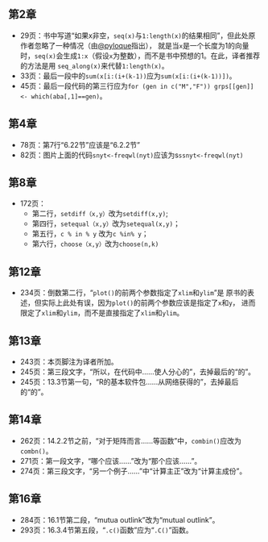 ## 第2章
* 29页：书中写道“如果x非空，`seq(x)`与`1:length(x)`的结果相同”，但此处原作者忽略了一种情况（由[@pyloque](https://github.com/pyloque)指出），
就是当`x`是一个长度为1的向量时，`seq(x)`会生成`1:x`（假设`x`为整数），而不是书中预想的1。在此，译者推荐的方法是用
`seq_along(x)`来代替`1:length(x)`。
* 33页：最后一段中的`sum(x[i:(i+(k-1))`应为`sum(x[i:(i+(k-1))])`。
* 45页：最后一段代码的第三行应为`for (gen in c("M","F")) grps[[gen]] <- which(aba[,1]==gen)`。

## 第4章 
* 78页：第7行“6.22节”应该是“6.2.2节” 
* 82页：图片上面的代码`snyt<-freqwl(nyt)`应该为s`ssnyt<-freqwl(nyt)`

## 第8章
* 172页：
    * 第二行，`setdiff（x,y）`改为`setdiff(x,y)`;
    * 第四行，`setequal（x,y）`改为`setequal(x,y)`；
    * 第五行，`c % in % y` 改为`c %in% y`；
    * 第六行，`choose（x,y）`改为`choose(n,k)`

## 第12章
* 234页：倒数第二行，“`plot()`的前两个参数指定了`xlim`和`ylim`”是
原书的表述，但实际上此处有误，因为`plot()`的前两个参数应该是指定了`x`和`y`，
进而限定了`xlim`和`ylim`，而不是直接指定了`xlim`和`ylim`。

## 第13章
* 243页：本页脚注为译者所加。
* 245页：第三段文字，“所以，在代码中……使人分心的”，去掉最后的“的”。
* 245页：13.3节第一句，“R的基本软件包……从网络获得的”，去掉最后的“的”。

## 第14章
* 262页：14.2.2节之前，“对于矩阵而言……等函数”中，`combin()`应改为`combn()`。
* 271页：第一段文字，“哪个应该……”改为“那个应该……”。
* 274页：第三段文字，“另一个例子……”中“计算主正”改为“计算主成份”。

## 第16章
* 284页：16.1节第二段，“mutua outlink”改为“mutual outlink”。
* 293页：16.3.4节第五段，“`.c()`函数”应为“`.C()`”函数。
